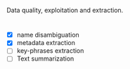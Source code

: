 Data quality, exploitation and extraction.

#

- [x] name disambiguation
- [x] metadata extraction 
- [ ] key-phrases extraction
- [ ] Text summarization
